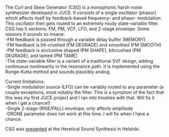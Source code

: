 The Curl and Skew Generator (CSG) is a monophonic harsh noise synthesizer developed in JUCE. It consists of a single oscillator (phasor) which affects itself by feedback-based frequency- and phase- modulation. This oscillator then gets routed to an extremely roudy state-variable filter.
CSG has 5 sections: FM, PM, VCF, LFO, and 2-stage envelope.
Some reasons it sounds so insane: <br>
-FM feedback is passed through a variable delay buffer (MEMORY) <br>
-FM feedback is bit-crushed (FM DEGRADE) and smoothed (FM SMOOTH) <br>
-PM feedback is sin/cosine shaped (PM SHAPE), bitcrushed (PM DEGRADE), and tamed (PM TAME) <br>
-The state-variable filter is a variant of a traditional SVF design, adding continuous nonlinearity in the resonance path. It is implemented using the Runge-Kutta method and sounds plausibly analog. <br>

Current limitations: <br>
-Single modulation source (LFO) can be variably routed to any parameter (a couple exceptions, most notably the filter. This is a symptom of the fact that this was my first JUCE project and I ran into troubles with that. Will fix it when I get a chance!) <br>
-Single 2-stage (RISE/FALL) envelope, only affects amplitude <br>
-DRONE parameter does not work at this time. I will fix when I have a chance. <br>

CSG was [presented](https://www.youtube.com/watch?v=okdVPLvdnEc) at the Heretical Sound Synthesis in Helsinki. <br>
